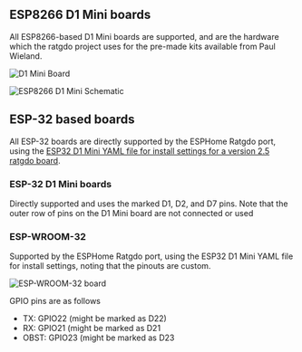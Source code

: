 ## ESP8266 D1 Mini boards
All ESP8266-based D1 Mini boards are supported, and are the hardware which the ratgdo project uses for the pre-made kits available from Paul Wieland.

![D1 Mini Board](https://github.com/Kaldek/rat-ratgdo/blob/main/D1%20Mini%20board.jpg)

![ESP8266 D1 Mini Schematic](https://github.com/Kaldek/rat-ratgdo/blob/main/ESP8266%20D1%20Mini%20schematic%20v1.png)

## ESP-32 based boards
All ESP-32 boards are directly supported by the ESPHome Ratgdo port, using the [ESP32 D1 Mini YAML file for install settings for a version 2.5 ratgdo board](https://github.com/ratgdo/esphome-ratgdo/blob/v25/static/v25board_esp32_d1_mini.yaml).

### ESP-32 D1 Mini boards
Directly supported and uses the marked D1, D2, and D7 pins.  Note that the outer row of pins on the D1 Mini board are not connected or used

### ESP-WROOM-32
Supported by the ESPHome Ratgdo port, using the ESP32 D1 Mini YAML file for install settings, noting that the pinouts are custom.

![ESP-WROOM-32 board](https://github.com/Kaldek/rat-ratgdo/blob/main/ESP-WROOM-32%20board.jpg)

GPIO pins are as follows
- TX: GPIO22 (might be marked as D22)
- RX: GPIO21 (might be marked as D21
- OBST: GPIO23 (might be marked as D23

